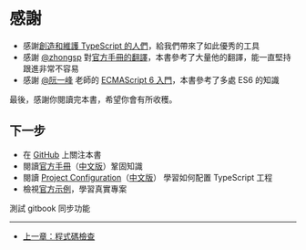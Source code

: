 # 感謝

- 感謝[創造和維護 TypeScript 的人們](https://github.com/Microsoft/TypeScript/graphs/contributors)，給我們帶來了如此優秀的工具
- 感謝 [@zhongsp](https://github.com/zhongsp/) 對[官方手冊的翻譯](https://zhongsp.gitbooks.io/typescript-handbook/content/index.html)，本書參考了大量他的翻譯，能一直堅持跟進非常不容易
- 感謝 [@阮一峰](http://www.ruanyifeng.com/home.html) 老師的 [ECMAScript 6 入門](http://es6.ruanyifeng.com/)，本書參考了多處 ES6 的知識

最後，感謝你閱讀完本書，希望你會有所收穫。

## 下一步

- 在 [GitHub](https://github.com/xcatliu/typescript-tutorial) 上關注本書
- 閱讀[官方手冊](http://www.typescriptlang.org/docs/handbook/basic-types.html)（[中文版](https://zhongsp.gitbooks.io/typescript-handbook/content/)）鞏固知識
- 閱讀 [Project Configuration](http://www.typescriptlang.org/docs/handbook/tsconfig-json.html)（[中文版](https://zhongsp.gitbooks.io/typescript-handbook/content/doc/handbook/tsconfig.json.html)） 學習如何配置 TypeScript 工程
- 檢視[官方示例](http://www.typescriptlang.org/samples/index.html)，學習真實專案

測試 gitbook 同步功能

---

- [上一章：程式碼檢查](../engineering/lint.md)
